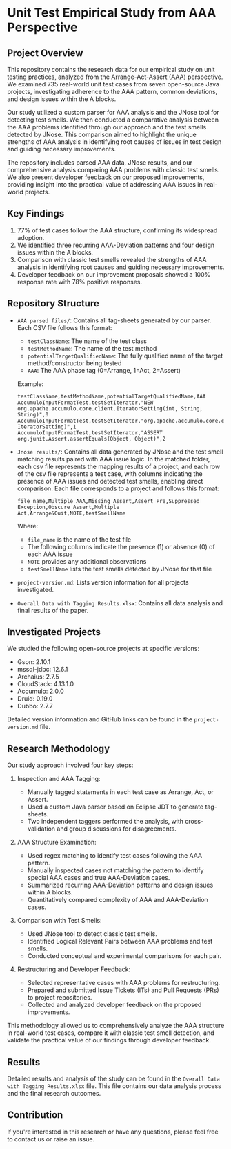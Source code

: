 # Unit Test Empirical Study from AAA Perspective

## Project Overview
This repository contains the research data for our empirical study on unit testing practices, analyzed from the Arrange-Act-Assert (AAA) perspective. We examined 735 real-world unit test cases from seven open-source Java projects, investigating adherence to the AAA pattern, common deviations, and design issues within the A blocks.

Our study utilized a custom parser for AAA analysis and the JNose tool for detecting test smells. We then conducted a comparative analysis between the AAA problems identified through our approach and the test smells detected by JNose. This comparison aimed to highlight the unique strengths of AAA analysis in identifying root causes of issues in test design and guiding necessary improvements.

The repository includes parsed AAA data, JNose results, and our comprehensive analysis comparing AAA problems with classic test smells. We also present developer feedback on our proposed improvements, providing insight into the practical value of addressing AAA issues in real-world projects.

## Key Findings
1. 77% of test cases follow the AAA structure, confirming its widespread adoption.
2. We identified three recurring AAA-Deviation patterns and four design issues within the A blocks.
3. Comparison with classic test smells revealed the strengths of AAA analysis in identifying root causes and guiding necessary improvements.
4. Developer feedback on our improvement proposals showed a 100% response rate with 78% positive responses.

## Repository Structure
- `AAA parsed files/`: Contains all tag-sheets generated by our parser. Each CSV file follows this format:
  - `testClassName`: The name of the test class
  - `testMethodName`: The name of the test method
  - `potentialTargetQualifiedName`: The fully qualified name of the target method/constructor being tested
  - `AAA`: The AAA phase tag (0=Arrange, 1=Act, 2=Assert)

  Example:
  ```csv
  testClassName,testMethodName,potentialTargetQualifiedName,AAA
  AccumuloInputFormatTest,testSetIterator,"NEW org.apache.accumulo.core.client.IteratorSetting(int, String, String)",0
  AccumuloInputFormatTest,testSetIterator,"org.apache.accumulo.core.client.mapred.InputFormatBase.addIterator(JobConf, IteratorSetting)",1
  AccumuloInputFormatTest,testSetIterator,"ASSERT org.junit.Assert.assertEquals(Object, Object)",2
  ```
- `Jnose results/`: Contains all data generated by JNose and the test smell matching results paired with AAA issue logic. In the matched folder, each csv file represents the mapping results of a project, and each row of the csv file represents a test case, with columns indicating the presence of AAA issues and detected test smells, enabling direct comparison. Each file corresponds to a project and follows this format:
  ```
  file_name,Multiple AAA,Missing Assert,Assert Pre,Suppressed Exception,Obscure Assert,Multiple Act,Arrange&Quit,NOTE,testSmellName
  ```
  Where:
  - `file_name` is the name of the test file
  - The following columns indicate the presence (1) or absence (0) of each AAA issue
  - `NOTE` provides any additional observations
  - `testSmellName` lists the test smells detected by JNose for that file
- `project-version.md`: Lists version information for all projects investigated.
- `Overall Data with Tagging Results.xlsx`: Contains all data analysis and final results of the paper.

## Investigated Projects
We studied the following open-source projects at specific versions:
- Gson: 2.10.1
- mssql-jdbc: 12.6.1
- Archaius: 2.7.5
- CloudStack: 4.13.1.0
- Accumulo: 2.0.0
- Druid: 0.19.0
- Dubbo: 2.7.7

Detailed version information and GitHub links can be found in the `project-version.md` file.

## Research Methodology

Our study approach involved four key steps:

1. Inspection and AAA Tagging:
   - Manually tagged statements in each test case as Arrange, Act, or Assert.
   - Used a custom Java parser based on Eclipse JDT to generate tag-sheets.
   - Two independent taggers performed the analysis, with cross-validation and group discussions for disagreements.

2. AAA Structure Examination:
   - Used regex matching to identify test cases following the AAA pattern.
   - Manually inspected cases not matching the pattern to identify special AAA cases and true AAA-Deviation cases.
   - Summarized recurring AAA-Deviation patterns and design issues within A blocks.
   - Quantitatively compared complexity of AAA and AAA-Deviation cases.

3. Comparison with Test Smells:
   - Used JNose tool to detect classic test smells.
   - Identified Logical Relevant Pairs between AAA problems and test smells.
   - Conducted conceptual and experimental comparisons for each pair.

4. Restructuring and Developer Feedback:
   - Selected representative cases with AAA problems for restructuring.
   - Prepared and submitted Issue Tickets (ITs) and Pull Requests (PRs) to project repositories.
   - Collected and analyzed developer feedback on the proposed improvements.

This methodology allowed us to comprehensively analyze the AAA structure in real-world test cases, compare it with classic test smell detection, and validate the practical value of our findings through developer feedback.

## Results
Detailed results and analysis of the study can be found in the `Overall Data with Tagging Results.xlsx` file. This file contains our data analysis process and the final research outcomes.

## Contribution
If you're interested in this research or have any questions, please feel free to contact us or raise an issue.
